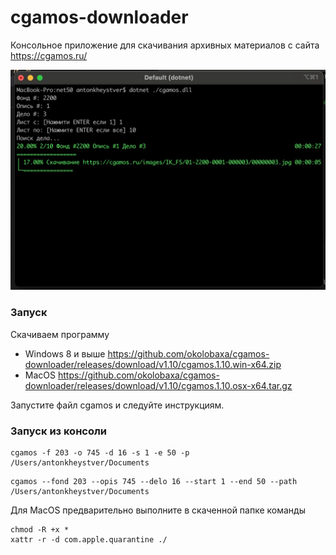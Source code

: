 # cgamos-downloader

Консольное приложение для скачивания архивных материалов с сайта https://cgamos.ru/

![screenshoot](https://raw.githubusercontent.com/okolobaxa/cgamos-downloader/master/screenshoot.png)

### Запуск
Скачиваем программу
* Windows 8 и выше https://github.com/okolobaxa/cgamos-downloader/releases/download/v1.10/cgamos.1.10.win-x64.zip
* MacOS https://github.com/okolobaxa/cgamos-downloader/releases/download/v1.10/cgamos.1.10.osx-x64.tar.gz

Запустите файл cgamos и следуйте инструкциям.

### Запуск из консоли
```
cgamos -f 203 -o 745 -d 16 -s 1 -e 50 -p /Users/antonkheystver/Documents
```
```
cgamos --fond 203 --opis 745 --delo 16 --start 1 --end 50 --path /Users/antonkheystver/Documents
```
Для MacOS предварительно выполните в скаченной папке команды 
```
chmod -R +x *
xattr -r -d com.apple.quarantine ./
```
